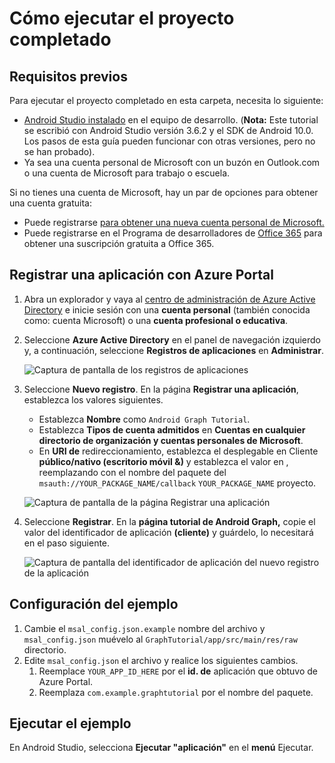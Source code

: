 # <a name="how-to-run-the-completed-project"></a>Cómo ejecutar el proyecto completado

## <a name="prerequisites"></a>Requisitos previos

Para ejecutar el proyecto completado en esta carpeta, necesita lo siguiente:

- [Android Studio instalado](https://developer.android.com/studio/) en el equipo de desarrollo. (**Nota:** Este tutorial se escribió con Android Studio versión 3.6.2 y el SDK de Android 10.0. Los pasos de esta guía pueden funcionar con otras versiones, pero no se han probado).
- Ya sea una cuenta personal de Microsoft con un buzón en Outlook.com o una cuenta de Microsoft para trabajo o escuela.

Si no tienes una cuenta de Microsoft, hay un par de opciones para obtener una cuenta gratuita:

- Puede registrarse [para obtener una nueva cuenta personal de Microsoft.](https://signup.live.com/signup?wa=wsignin1.0&rpsnv=12&ct=1454618383&rver=6.4.6456.0&wp=MBI_SSL_SHARED&wreply=https://mail.live.com/default.aspx&id=64855&cbcxt=mai&bk=1454618383&uiflavor=web&uaid=b213a65b4fdc484382b6622b3ecaa547&mkt=E-US&lc=1033&lic=1)
- Puede registrarse en el Programa de desarrolladores de [Office 365](https://developer.microsoft.com/office/dev-program) para obtener una suscripción gratuita a Office 365.

## <a name="register-an-application-with-the-azure-portal"></a>Registrar una aplicación con Azure Portal

1. Abra un explorador y vaya al [centro de administración de Azure Active Directory](https://aad.portal.azure.com) e inicie sesión con una **cuenta personal** (también conocida como: cuenta Microsoft) o una **cuenta profesional o educativa**.

1. Seleccione **Azure Active Directory** en el panel de navegación izquierdo y, a continuación, seleccione **Registros de aplicaciones** en **Administrar**.

    ![Captura de pantalla de los registros de aplicaciones ](../../tutorial/images/aad-portal-app-registrations.png)

1. Seleccione **Nuevo registro**. En la página **Registrar una aplicación**, establezca los valores siguientes.

    - Establezca **Nombre** como `Android Graph Tutorial`.
    - Establezca **Tipos de cuenta admitidos** en **Cuentas en cualquier directorio de organización y cuentas personales de Microsoft**.
    - En **URI de** redireccionamiento, establezca el desplegable en Cliente **público/nativo (escritorio móvil &)** y establezca el valor en , reemplazando con el nombre del paquete del `msauth://YOUR_PACKAGE_NAME/callback` `YOUR_PACKAGE_NAME` proyecto.

    ![Captura de pantalla de la página Registrar una aplicación](../../tutorial/images/aad-register-an-app.png)

1. Seleccione **Registrar**. En la **página tutorial de Android Graph,** copie el valor del identificador de aplicación **(cliente)** y guárdelo, lo necesitará en el paso siguiente.

    ![Captura de pantalla del identificador de aplicación del nuevo registro de la aplicación](../../tutorial/images/aad-application-id.png)

## <a name="configure-the-sample"></a>Configuración del ejemplo

1. Cambie el `msal_config.json.example` nombre del archivo y `msal_config.json` muévelo al `GraphTutorial/app/src/main/res/raw` directorio.
1. Edite `msal_config.json` el archivo y realice los siguientes cambios.
    1. Reemplace `YOUR_APP_ID_HERE` por el **id. de** aplicación que obtuvo de Azure Portal.
    1. Reemplaza `com.example.graphtutorial` por el nombre del paquete.

## <a name="run-the-sample"></a>Ejecutar el ejemplo

En Android Studio, selecciona **Ejecutar "aplicación"** en el **menú** Ejecutar.
